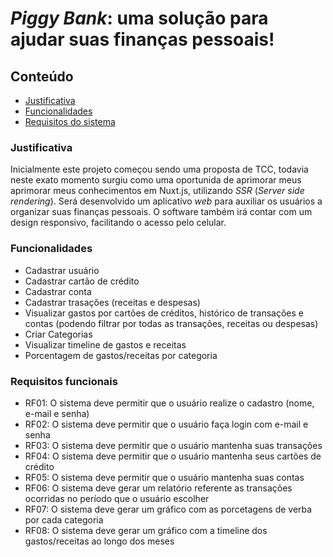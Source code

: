 # _Piggy Bank_: uma solução para ajudar suas finanças pessoais!

## Conteúdo
- [Justificativa](#justificativa)
- [Funcionalidades](#funcionalidades)
- [Requisitos do sistema](#requisitos-funcionais)

### Justificativa
Inicialmente este projeto começou sendo uma proposta de TCC, todavia neste exato momento surgiu como uma oportunida de aprimorar meus aprimorar meus conhecimentos em Nuxt.js, utilizando _SSR_ (_Server side rendering_). Será desenvolvido um aplicativo _web_ para auxiliar os usuários a organizar suas finanças pessoais. O software também irá contar com um design responsivo, facilitando o acesso pelo celular.

### Funcionalidades
- Cadastrar usuário
- Cadastrar cartão de crédito
- Cadastrar conta
- Cadastrar trasações (receitas e despesas)
- Visualizar gastos por cartões de créditos, histórico de transações e contas (podendo filtrar por todas as transações, receitas ou despesas)
- Criar Categorias
- Visualizar timeline de gastos e receitas
- Porcentagem de gastos/receitas por categoria 

### Requisitos funcionais
- RF01: O sistema deve permitir que o usuário realize o cadastro (nome, e-mail e senha)
- RF02: O sistema deve permitir que o usuário faça login com e-mail e senha
- RF03: O sistema deve permitir que o usuário mantenha suas transações
- RF04: O sistema deve permitir que o usuário mantenha seus cartões de crédito
- RF05: O sistema deve permitir que o usuário mantenha suas contas
- RF06: O sistema deve gerar um relatório referente as transações ocorridas no período que o usuário escolher
- RF07: O sistema deve gerar um gráfico com as porcetagens de verba por cada categoria
- RF08: O sistema deve gerar um gráfico com a timeline dos gastos/receitas ao longo dos meses

